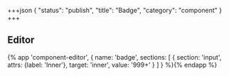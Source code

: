 +++json
{
  "status": "publish",
  "title": "Badge",
  "category": "component"
}
+++

## Editor

{%
  app 'component-editor', {
    name: 'badge',
    sections: [
      {
        section: 'input',
        attrs: {label: 'Inner'},
        target: 'inner',
        value: '999+'
      }
    ]
  }
%}{% endapp %}
